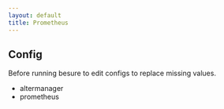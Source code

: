 ```yaml
---
layout: default
title: Prometheus
---
```


## Config

Before running besure to edit configs to replace missing values.

* altermanager
* prometheus
